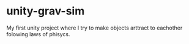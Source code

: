 # unity-grav-sim
My first unity project where I try to make objects arttract to eachother folowing laws of phisycs.
